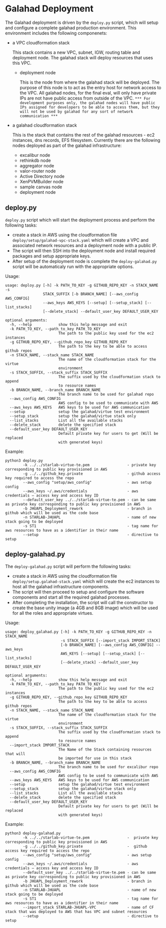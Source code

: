 # Galahad Deployment

The Galahad deployment is driven by the `deploy.py` script, which will setup and configure a complete galahad production environment. This environment includes the following componenets:
- a VPC cloudformation stack
     
   This stack contains a new VPC, subnet, IGW, routing table and deployment node. The galahad stack will deploy resources that uses this VPC.
   - deployment node
   
     This is the node from where the galahad stack will be deployed. The purpose of this node is to act as the entry host for network access to the VPC.
     All galahad nodes, for the final eval, will only have private IPs are not have public access from outside of the VPC.
     `*** For development purposes only, the galahad nodes will have public IPs assigned for developers to be able to access them,
     but they will not be used by galahad for any sort of network communication ***`
     
- a galahad cloudformation stack

  This is the stack that contains the rest of the galahad resources - ec2 instances, dns records, EFS filesystem.
  Currently there are the following nodes deployed as part of the galahad infrastructure:
      
     - excalibur node
     - rethinkdb node
     - aggregator node
     - valor-router node
     - Active Directory node
     - XenPVMBuilder node
     - sample canvas node
     - deployment node

## deploy.py
`deploy.py` script which will start the deployment process and perform the following tasks:
- create a stack in AWS using the cloudformation file `deploy/setup/galahad-vpc-stack.yaml` which will create a VPC
  and associated network resources and a deployment node with a public IP.
- The script will then SSH into the deployment node and install required packages and setup appropriate keys.
- After setup of the deployment node is complete the `deploy-galahad.py` script will be automaticaly run with the appropriate options.

Usage:
```
usage: deploy.py [-h] -k PATH_TO_KEY -g GITHUB_REPO_KEY -n STACK_NAME -s
                 STACK_SUFFIX [-b BRANCH_NAME] [--aws_config AWS_CONFIG]
                 --aws_keys AWS_KEYS [--setup] [--setup_stack] [--list_stacks]
                 [--delete_stack] --default_user_key DEFAULT_USER_KEY

optional arguments:
  -h, --help            show this help message and exit
  -k PATH_TO_KEY, --path_to_key PATH_TO_KEY
                        The path to the public key used for the ec2 instances
  -g GITHUB_REPO_KEY, --github_repo_key GITHUB_REPO_KEY
                        The path to the key to be able to access github repos
  -n STACK_NAME, --stack_name STACK_NAME
                        The name of the cloudformation stack for the virtue
                        environment
  -s STACK_SUFFIX, --stack_suffix STACK_SUFFIX
                        The suffix used by the cloudformation stack to append
                        to resource names
  -b BRANCH_NAME, --branch_name BRANCH_NAME
                        The branch name to be used for galahad repo
  --aws_config AWS_CONFIG
                        AWS config to be used to communicate with AWS
  --aws_keys AWS_KEYS   AWS keys to be used for AWS communication
  --setup               setup the galahad/virtue test environment
  --setup_stack         setup the galahad/virtue stack only
  --list_stacks         List all the available stacks
  --delete_stack        delete the specified stack
  --default_user_key DEFAULT_USER_KEY
                        Default private key for users to get (Will be replaced
                        with generated keys)
```
Example:
```
python3 deploy.py 
        -k ../../starlab-virtue-te.pem                 - private key corresponding to public key provisioned in AWS
        -g ../../github_key.private                    - github access key required to access the repo
        --aws_config "setup/aws_config"                - aws setup config
        --aws_keys ~/.aws/credentials                  - aws credentials – access key and access key ID
        --default_user_key ../../starlab-virtue-te.pem - can be same as private key corresponding to public key provisioned in AWS
        -b JHUAPL_Deployment_rework                    - branch in github which will be used as the code base
        -n STARLAB-JHUAPL                              - name of new stack going to be deployed
        -s ST1                                         - tag name for aws resources to have as a identifier in their name
        --setup                                        - directive to setup
 ```

## deploy-galahad.py
The `deploy-galahad.py` script will perform the following tasks:
- create a stack in AWS using the cloudformation file `deploy/setup.galahad-stack.yaml` which will create the ec2 instances to host all the galahad infrastructure components.
- The script will then proceed to setup and configure the software components and start all the required galahad processes.
- After completing the installation, the script will call the constructor to create the base unity image (a 4GB and 8GB image) which will be used for all the roles and appropriate virtues.

Usage:
```
usage: deploy_galahad.py [-h] -k PATH_TO_KEY -g GITHUB_REPO_KEY -n STACK_NAME
                         -s STACK_SUFFIX [--import_stack IMPORT_STACK]
                         [-b BRANCH_NAME] [--aws_config AWS_CONFIG] --aws_keys
                         AWS_KEYS [--setup] [--setup_stack] [--list_stacks]
                         [--delete_stack] --default_user_key DEFAULT_USER_KEY

optional arguments:
  -h, --help            show this help message and exit
  -k PATH_TO_KEY, --path_to_key PATH_TO_KEY
                        The path to the public key used for the ec2 instances
  -g GITHUB_REPO_KEY, --github_repo_key GITHUB_REPO_KEY
                        The path to the key to be able to access github repos
  -n STACK_NAME, --stack_name STACK_NAME
                        The name of the cloudformation stack for the virtue
                        environment
  -s STACK_SUFFIX, --stack_suffix STACK_SUFFIX
                        The suffix used by the cloudformation stack to append
                        to resource names
  --import_stack IMPORT_STACK
                        The Name of the Stack containing resources that will
                        be imported for use in this stack
  -b BRANCH_NAME, --branch_name BRANCH_NAME
                        The branch name to be used for excalibur repo
  --aws_config AWS_CONFIG
                        AWS config to be used to communicate with AWS
  --aws_keys AWS_KEYS   AWS keys to be used for AWS communication
  --setup               setup the galahad/virtue test environment
  --setup_stack         setup the galahad/virtue stack only
  --list_stacks         List all the available stacks
  --delete_stack        delete the specified stack
  --default_user_key DEFAULT_USER_KEY
                        Default private key for users to get (Will be replaced
                        with generated keys)
```
Example:
```
python3 deploy-galahad.py 
        -k ../../starlab-virtue-te.pem                 -  private key corresponding to public key provisioned in AWS
        -g ../../github_key.private                    -  github access key required to access the repo
        --aws_config "setup/aws_config"                - aws setup config
        --aws_keys ~/.aws/credentials                  - aws credentials – access key and access key ID
        --default_user_key ../../starlab-virtue-te.pem - can be same as private key corresponding to public key provisioned in AWS
        -b JHUAPL_Deployment_rework                    - branch in github which will be used as the code base
        -n STARLAB-JHUAPL                              - name of new stack going to be deployed
        -s ST1                                         - tag name for aws resources to have as a identifier in their name
        --import_stack STARLAB-JHUAPL-VPC              - name of CF stack that was deployed to AWS that has VPC and subnet resources
        --setup                                        - directive to setup
 ```
